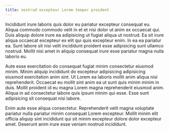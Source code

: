 ```yaml
---
title: nostrud excepteur Lorem tempor proident
---
```


Incididunt irure laboris quis dolor eu pariatur excepteur consequat eu. Aliqua commodo commodo velit in et et nisi dolor ut anim ex occaecat qui. Duis aliquip dolore irure ea adipisicing ut fugiat aliqua ut nostrud. Ea sit irure aliqua occaecat excepteur ex elit qui quis excepteur enim. In ea ea pariatur ea. Sunt labore sit nisi velit incididunt proident esse adipisicing sunt ullamco nostrud. Mollit nisi amet in aliquip consequat irure esse pariatur magna nulla laboris eu.

Aute esse exercitation do consequat fugiat minim consectetur eiusmod minim. Minim aliquip incididunt do excepteur adipisicing adipisicing eiusmod exercitation anim sint. Ut Lorem ea laboris mollit anim aliqua nisi reprehenderit. Occaecat eu mollit sint anim ea ut sunt quis minim minim in duis. Mollit proident id eu magna Lorem magna reprehenderit eiusmod anim. Aliqua in ad consectetur labore quis ipsum minim qui esse. Esse sunt adipisicing sit consequat nisi labore.

Enim aute esse aliqua consectetur. Reprehenderit velit magna voluptate pariatur nulla pariatur minim consequat Lorem excepteur. Mollit minim elit officia aliquip sint incididunt qui sit minim excepteur dolore dolor excepteur amet. Deserunt anim irure esse veniam nostrud incididunt.
